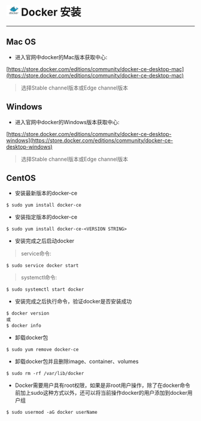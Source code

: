 # <img src="../images/icon/docker.jpeg" style="zoom:5%" />Docker 安装

---

## Mac OS

* 进入官网中docker的Mac版本获取中心:

[https://store.docker.com/editions/community/docker-ce-desktop-mac](https://store.docker.com/editions/community/docker-ce-desktop-mac)

>选择Stable channel版本或Edge channel版本

## Windows

* 进入官网中docker的Windows版本获取中心:

[https://store.docker.com/editions/community/docker-ce-desktop-windows](https://store.docker.com/editions/community/docker-ce-desktop-windows)

>选择Stable channel版本或Edge channel版本

## CentOS

* 安装最新版本的docker-ce

```
$ sudo yum install docker-ce
```

* 安装指定版本的docker-ce

```
$ sudo yum install docker-ce-<VERSION STRING>
```

* 安装完成之后启动docker

>service命令:

```
$ sudo service docker start
```

>systemctl命令:

```
$ sudo systemctl start docker
```

* 安装完成之后执行命令，验证docker是否安装成功

```
$ docker version
或
$ docker info
```

* 卸载docker包

```
$ sudo yum remove docker-ce
```
* 卸载docker包并且删除image、container、volumes

```
$ sudo rm -rf /var/lib/docker
```

* Docker需要用户具有root权限，如果是非root用户操作，除了在docker命令前加上sudo这种方式以外，还可以将当前操作docker的用户添加到docker用户组

```
$ sudo usermod -aG docker userName
```

